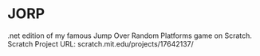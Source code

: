 # JORP
.net edition of my famous Jump Over Random Platforms game on Scratch.
Scratch Project URL: scratch.mit.edu/projects/17642137/
